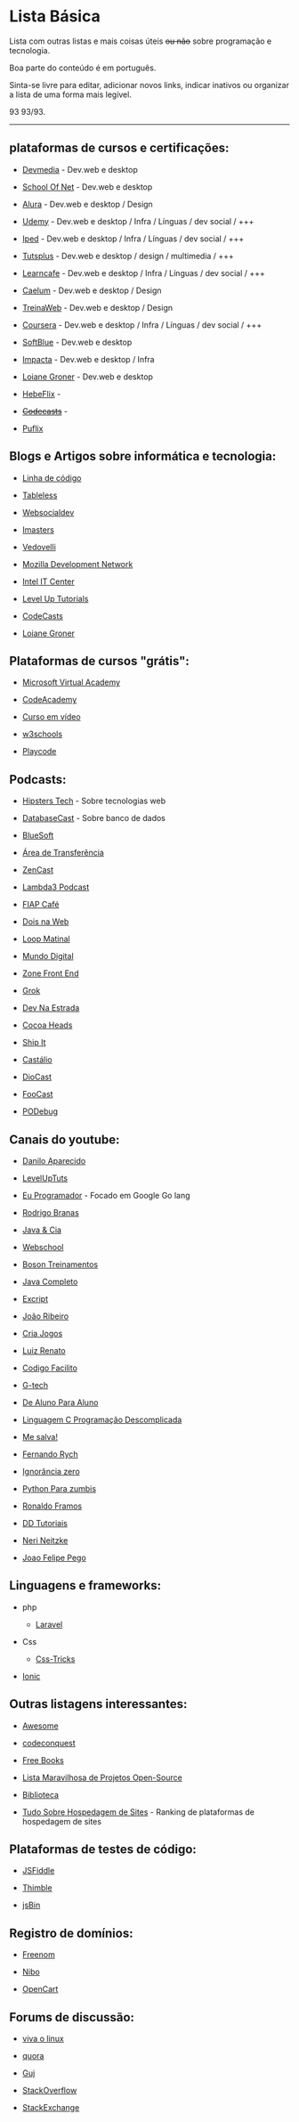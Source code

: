 # Lista Básica
Lista com outras listas e mais coisas úteis ~~ou não~~ sobre programação e tecnologia. 

Boa parte do conteúdo é em português.

Sinta-se livre para editar, adicionar novos links, indicar inativos ou organizar a lista de uma forma mais legível.

93 93/93.

---

## plataformas de cursos e certificações:
 
   * [Devmedia](http://www.devmedia.com.br) - Dev.web e desktop
 
   * [School Of Net](https://www.schoolofnet.com) - Dev.web e desktop
 
   * [Alura](https://www.alura.com.br) - Dev.web e desktop / Design
 
   * [Udemy](https://www.udemy.com) - Dev.web e desktop / Infra /  Línguas / dev social / +++
 
   * [Iped](https://www.iped.com.br) - Dev.web e desktop / Infra /  Línguas / dev social / +++
 
   * [Tutsplus](https://tutsplus.com) - Dev.web e desktop / design / multimedia / +++
 
   * [Learncafe](https://www.learncafe.com) - Dev.web e desktop / Infra /  Línguas / dev social / +++
 
   * [Caelum](https://www.caelum.com.br) - Dev.web e desktop / Design
 
   * [TreinaWeb](https://www.treinaweb.com.br) - Dev.web e desktop / Design
 
   * [Coursera](https://www.coursera.org) - Dev.web e desktop / Infra /  Línguas / dev social / +++
 
   * [SoftBlue](http://www.softblue.com.br) - Dev.web e desktop
 
   * [Impacta](http://www.impacta.com.br) - Dev.web e desktop / Infra 
 
   * [Loiane Groner](https://loiane.training) - Dev.web e desktop
   
   * [HebeFlix](https://hebeflix.design) - 
   
   * [~~Codecasts~~](https://codecasts.com.br/lesson) -
   
   * [Puflix](https://app.puflix.com)
 
 
## Blogs  e Artigos sobre informática e tecnologia:
 
   * [Linha de código](http://www.linhadecodigo.com.br)
 
   * [Tableless](https://tableless.com.br)
 
   * [Websocialdev](http://websocialdev.com)
 
   * [Imasters](http://imasters.com.br)
   
   * [Vedovelli](http://www.vedovelli.com.br)
 
   * [Mozilla Development Network](https://developer.mozilla.org/pt-BR)
 
   * [Intel IT Center](http://www.intel.com.br/content/www/br/pt/it-management/intel-it/it-managers.html)
 
   * [Level Up Tutorials](https://leveluptutorials.com)
   
   * [CodeCasts](https://blog.codecasts.com.br)
   
   * [Loiane Groner](https://loiane.com)
 
 
## Plataformas de cursos "grátis":
 
   * [Microsoft Virtual Academy](https://mva.microsoft.com)
   
   * [CodeAcademy](https://www.codecademy.com/pt)
 
   * [Curso em vídeo](http://www.cursoemvideo.com)
 
   * [w3schools](https://www.w3schools.com)
 
   * [Playcode](https://playcode.com.br)
 
 
## Podcasts:
 
   * [Hipsters Tech](http://hipsters.tech) - Sobre tecnologias web
   
   * [DatabaseCast](http://databasecast.com.br) - Sobre banco de dados
   
   * [BlueSoft](http://labs.bluesoft.com.br/category/podcast)
   
   * [Área de Transferência](http://areadetransferencia.com.br)
   
   * [ZenCast](https://soundcloud.com/software-zen)
   
   * [Lambda3 Podcast](https://itunes.apple.com/br/podcast/lambda3-podcast/id1115313672)
   
   * [FIAP Café](https://itunes.apple.com/br/podcast/fiap-cafe/id466766842)
   
   * [Dois na Web](https://itunes.apple.com/br/podcast/cristina-de-luca-dois-na-web/id436938246)
   
   * [Loop Matinal](https://itunes.apple.com/br/podcast/loop-matinal/id1053245743)
   
   * [Mundo Digital](https://itunes.apple.com/br/podcast/cbn-ethevaldo-siqueira-mundo/id373605889)
   
   * [Zone Front End](http://zofe.com.br/)
   
   * [Grok](http://www.grokpodcast.com/)
   
   * [Dev Na Estrada](http://devnaestrada.com.br/)
   
   * [Cocoa Heads](http://www.cocoaheads.com.br/)
   
   * [Ship It](https://soundcloud.com/rdshipit)
   
   * [Castálio](http://castalio.info/)
   
   * [DioCast](http://www.diolinux.com.br/search/label/DioCast)
   
   * [FooCast](http://foocast.io/)
   
   * [PODebug](http://www.podebug.com/)
   
 
## Canais do youtube:
   
   * [Danilo Aparecido](https://www.youtube.com/user/Didox59)
 
   * [LevelUpTuts](https://www.youtube.com/user/LevelUpTuts)
   
   * [Eu Programador](https://www.youtube.com/channel/UC7c2c7E1L9xhCinShl8-iZA) - Focado em Google Go lang
 
   * [Rodrigo Branas](https://www.youtube.com/user/rodrigobranas)
   
   * [Java & Cia](https://www.youtube.com/user/java8cia)
 
   * [Webschool](https://www.youtube.com/channel/UCKdo1RaF8gzfhvkOdZv_ojg)
 
   * [Boson Treinamentos](https://www.youtube.com/user/bosontreinamentos)
 
   * [Java Completo](https://www.youtube.com/user/javacompleto)
 
   * [Excript](https://www.youtube.com/user/excriptvideo)
 
   * [João Ribeiro](https://www.youtube.com/user/JLDRPT)
 
   * [Cria Jogos](https://www.youtube.com/user/criajogo/videos)
   
   * [Luiz Renato](https://www.youtube.com/user/luizrenato87)
 
   * [Codigo Facilito](https://www.youtube.com/user/codigofacilito)
   
   * [G-tech](https://www.youtube.com/user/gtechinfor)
   
   * [De Aluno Para Aluno](https://www.youtube.com/user/italogross)
 
   * [Linguagem C Programação Descomplicada](https://www.youtube.com/user/progdescomplicada)
   
   * [Me salva!](https://www.youtube.com/user/migandorffy)
 
   * [Fernando Rych](https://www.youtube.com/channel/UC8yjEZ7-hroweXUgjPMwXNQ)
 
   * [Ignorância zero](https://www.youtube.com/channel/UCmjj41YfcaCpZIkU-oqVIIw)
 
   * [Python Para zumbis](https://www.youtube.com/channel/UCripRddD4BnaMcU833ExuwA)
   
   * [Ronaldo Framos](https://www.youtube.com/user/ronaldoframos)
 
   * [DD Tutoriais](https://www.youtube.com/user/TheDDTUTORIAIS)
 
   * [Neri Neitzke](https://www.youtube.com/user/nerineitzke/featured)
 
   * [Joao Felipe Pego](https://www.youtube.com/user/Jua0o0o/featured)
 
## Linguagens e frameworks:

   * php
       * [Laravel](https://laracasts.com/)
 
   * Css
       * [Css-Tricks](https://css-tricks.com)
   
   * [Ionic](http://ionicframework.com)
 
## Outras listagens interessantes:
 
   * [Awesome](https://github.com/sindresorhus/awesome)
 
   * [codeconquest](http://www.codeconquest.com/27-websites-where-you-can-learn-to-code-today)
   
   * [Free Books](https://github.com/vhf/free-programming-books/blob/master/free-programming-books-pt_BR.md)
   
   * [Lista Maravilhosa de Projetos Open-Source](https://github.com/camilatigre/listamaravilhosaopensource)
   
   * [Biblioteca](https://github.com/cerebrobr/biblioteca)
   
   * [Tudo Sobre Hospedagem de Sites](https://tudosobrehospedagemdesites.com.br/ranking-melhor-hospedagem-de-sites/) - Ranking de plataformas de hospedagem de sites
   
   
 
## Plataformas de testes de código:
 
   * [JSFiddle](https://jsfiddle.net)
 
   * [Thimble](https://thimble.mozilla.org)
 
   * [jsBin](http://jsbin.com)
 
## Registro de domínios:

   * [Freenom](http://www.freenom.com)
 
   * [Nibo](https://www.nibo.com.br)
 
   * [OpenCart](http://www.opencart.com)
 
## Forums de discussão:
 
   * [viva o linux](http://vivaolinux.com.br)
 
   * [quora](https://www.quora.com)
 
   * [Guj](http://www.guj.com.br)
 
   * [StackOverflow](http://stackoverflow.com)
   
   * [StackExchange](https://stackexchange.com)

